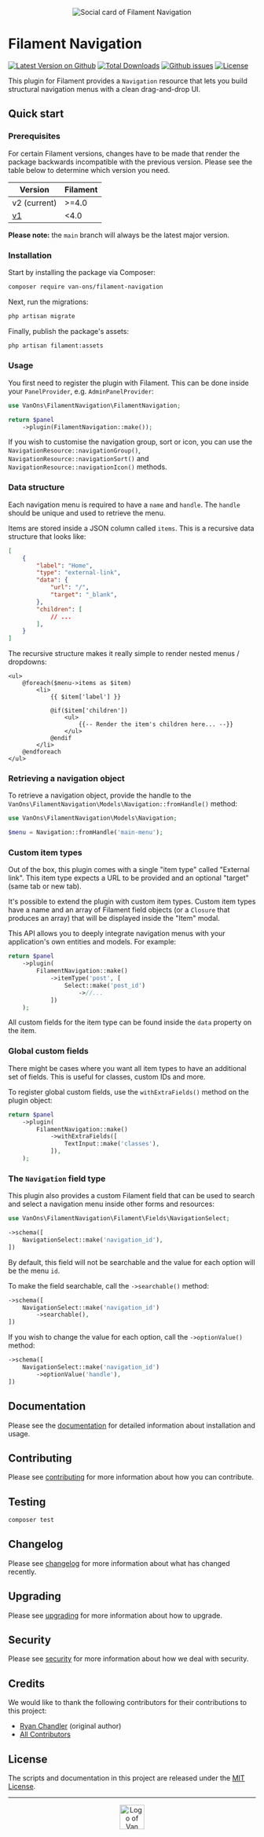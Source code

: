 <p align="center"><img src="art/social-card.png" alt="Social card of Filament Navigation"></p>

# Filament Navigation

[![Latest Version on Github](https://img.shields.io/github/release/VanOns/filament-navigation.svg?style=flat-square)](https://github.com/VanOns/filament-navigation/releases)
[![Total Downloads](https://img.shields.io/packagist/dt/van-ons/filament-navigation.svg?style=flat-square)](https://packagist.org/packages/van-ons/filament-navigation)
[![Github issues](https://img.shields.io/github/issues/VanOns/filament-navigation?style=flat-square)](https://github.com/VanOns/filament-navigation/issues)
[![License](https://img.shields.io/github/license/VanOns/filament-navigation?style=flat-square)](https://github.com/VanOns/filament-navigation/blob/main/LICENSE.md)

This plugin for Filament provides a `Navigation` resource that lets you build structural navigation menus with a clean drag-and-drop UI.

## Quick start

### Prerequisites

For certain Filament versions, changes have to be made that render the package backwards incompatible with the previous version.
Please see the table below to determine which version you need.

| Version                                                     | Filament |
|-------------------------------------------------------------|----------|
| v2 (current)                                                | \>=4.0   |
| [v1](https://github.com/VanOns/filament-navigation/tree/v1) | <4.0     |

**Please note:** the `main` branch will always be the latest major version.

### Installation

Start by installing the package via Composer:

```bash
composer require van-ons/filament-navigation
```

Next, run the migrations:

```sh
php artisan migrate
```

Finally, publish the package's assets:

```sh
php artisan filament:assets
```

### Usage

You first need to register the plugin with Filament. This can be done inside your `PanelProvider`, e.g. `AdminPanelProvider`:

```php
use VanOns\FilamentNavigation\FilamentNavigation;

return $panel
    ->plugin(FilamentNavigation::make());
```

If you wish to customise the navigation group, sort or icon, you can use the `NavigationResource::navigationGroup()`,
`NavigationResource::navigationSort()` and `NavigationResource::navigationIcon()` methods.

### Data structure

Each navigation menu is required to have a `name` and `handle`. The `handle` should be unique and used to retrieve the menu.

Items are stored inside a JSON column called `items`. This is a recursive data structure that looks like:

```json
[
    {
        "label": "Home",
        "type": "external-link",
        "data": {
            "url": "/",
            "target": "_blank",
        },
        "children": [
            // ...
        ],
    }
]
```

The recursive structure makes it really simple to render nested menus / dropdowns:

```blade
<ul>
    @foreach($menu->items as $item)
        <li>
            {{ $item['label'] }}

            @if($item['children'])
                <ul>
                    {{-- Render the item's children here... --}}
                </ul>
            @endif
        </li>
    @endforeach
</ul>
```

### Retrieving a navigation object

To retrieve a navigation object, provide the handle to the `VanOns\FilamentNavigation\Models\Navigation::fromHandle()` method:

```php
use VanOns\FilamentNavigation\Models\Navigation;

$menu = Navigation::fromHandle('main-menu');
```

### Custom item types

Out of the box, this plugin comes with a single "item type" called "External link". This item type expects a URL to be
provided and an optional "target" (same tab or new tab).

It's possible to extend the plugin with custom item types. Custom item types have a name and an array of Filament field
objects (or a `Closure` that produces an array) that will be displayed inside the "Item" modal.

This API allows you to deeply integrate navigation menus with your application's own entities and models. For example:

```php
return $panel
    ->plugin(
        FilamentNavigation::make()
            ->itemType('post', [
                Select::make('post_id')
                    ->//...
            ])
    );
```

All custom fields for the item type can be found inside the `data` property on the item.

### Global custom fields

There might be cases where you want all item types to have an additional set of fields. This is useful for classes,
custom IDs and more.

To register global custom fields, use the `withExtraFields()` method on the plugin object:

```php
return $panel
    ->plugin(
        FilamentNavigation::make()
            ->withExtraFields([
                TextInput::make('classes'),
            ]),
    );
```

### The `Navigation` field type

This plugin also provides a custom Filament field that can be used to search and select a navigation menu inside other
forms and resources:

```php
use VanOns\FilamentNavigation\Filament\Fields\NavigationSelect;

->schema([
    NavigationSelect::make('navigation_id'),
])
```

By default, this field will not be searchable and the value for each option will be the menu `id`.

To make the field searchable, call the `->searchable()` method:

```php
->schema([
    NavigationSelect::make('navigation_id')
        ->searchable(),
])
```

If you wish to change the value for each option, call the `->optionValue()` method:

```php
->schema([
    NavigationSelect::make('navigation_id')
        ->optionValue('handle'),
])
```

## Documentation

Please see the [documentation] for detailed information about installation and usage.

## Contributing

Please see [contributing] for more information about how you can contribute.

## Testing

```bash
composer test
```

## Changelog

Please see [changelog] for more information about what has changed recently.

## Upgrading

Please see [upgrading] for more information about how to upgrade.

## Security

Please see [security] for more information about how we deal with security.

## Credits

We would like to thank the following contributors for their contributions to this project:

- [Ryan Chandler](https://github.com/ryangjchandler) (original author)
- [All Contributors][all-contributors]

## License

The scripts and documentation in this project are released under the [MIT License][license].

---

<p align="center"><a href="https://van-ons.nl/" target="_blank"><img src="https://opensource.van-ons.nl/files/cow.png" width="50" alt="Logo of Van Ons"></a></p>

[documentation]: docs
[contributing]: CONTRIBUTING.md
[changelog]: CHANGELOG.md
[upgrading]: UPGRADING.md
[security]: SECURITY.md
[email]: mailto:opensource@van-ons.nl
[all-contributors]: ../../contributors
[license]: LICENSE.md
